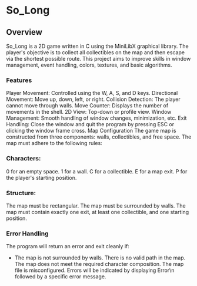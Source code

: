 # So_Long

## Overview
So_Long is a 2D game written in C using the MiniLibX graphical library. The player's objective is to collect all collectibles on the map and then escape via the shortest possible route. This project aims to improve skills in window management, event handling, colors, textures, and basic algorithms.

### Features
Player Movement: Controlled using the W, A, S, and D keys.
Directional Movement: Move up, down, left, or right.
Collision Detection: The player cannot move through walls.
Move Counter: Displays the number of movements in the shell.
2D View: Top-down or profile view.
Window Management: Smooth handling of window changes, minimization, etc.
Exit Handling: Close the window and quit the program by pressing ESC or clicking the window frame cross.
Map Configuration
The game map is constructed from three components: walls, collectibles, and free space. The map must adhere to the following rules:

### Characters:
0 for an empty space.
1 for a wall.
C for a collectible.
E for a map exit.
P for the player's starting position.

### Structure:
The map must be rectangular.
The map must be surrounded by walls.
The map must contain exactly one exit, at least one collectible, and one starting position.

### Error Handling
The program will return an error and exit cleanly if:
- The map is not surrounded by walls.
There is no valid path in the map.
The map does not meet the required character composition.
The map file is misconfigured.
Errors will be indicated by displaying Error\n followed by a specific error message.
